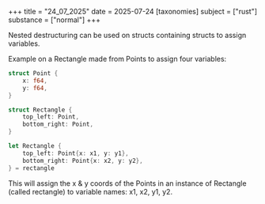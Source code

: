 +++
title = "24_07_2025"
date = 2025-07-24
[taxonomies]
subject = ["rust"]
substance = ["normal"]
+++

Nested destructuring can be used on structs containing structs to assign variables.

Example on a Rectangle made from Points to assign four variables:

```rust
struct Point {
    x: f64, 
    y: f64,
}

struct Rectangle {
    top_left: Point,
    bottom_right: Point,
}

let Rectangle {
    top_left: Point{x: x1, y: y1},
    bottom_right: Point{x: x2, y: y2},
} = rectangle
```

This will assign the x & y coords of the Points in an instance of Rectangle (called rectangle) to variable names: x1, x2, y1, y2.